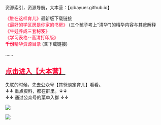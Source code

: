 <p>资源索引，资源导航，大本营：【qibayuer.github.io】  </p>
<span style="color: #FF0033;">《胜在这样育儿》</span><span style="">最新版下载链接</span><br>
<span style="color: #FF0033;">《最好的学区房是你家的书房》</span> (三个孩子考上“清华”)的精华内容与其爸解释<br>
<span style="color: #FF0033;">《牛娃养成三套秘笈》</span><br>
<span style="color: #FF0033;">《学习表格--高清打印版》</span>
<span style="color: #FF0033;"><br>
<strong>千份</strong>精华资源目录</span> (含下载链接)
<p>……</p>
<h2><a href="https://www.yuque.com/beidou61/farl9q/mkbcgh" target="_blank"><span style="color: #FF0033;">点击进入【大本营】</span></a></h2>
<p>失联的时候，先去公众号【其爸淡定育儿】看看。<br>
  <strong>↓↓</strong> 重点资料，都在群里。<strong>↓↓</strong><br>
  <strong>↓↓</strong> 通过公众号的菜单入群 <strong>↓↓</strong></p>
<p><img src="https://i.postimg.cc/3wXBDx3c/image.png" ></p>
<img src="https://i.postimg.cc/JhYbXD9K/186.png">
